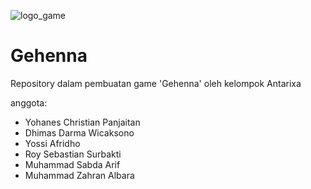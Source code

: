 ![logo_game](https://github.com/AntarixaSoftware/Gehenna/assets/167998389/3c4f91b9-ab47-4865-b706-03ac6edba575)

# Gehenna
Repository dalam pembuatan game 'Gehenna' oleh kelompok Antarixa 

anggota:
- Yohanes Christian Panjaitan
- Dhimas Darma Wicaksono
- Yossi Afridho
- Roy Sebastian Surbakti
- Muhammad Sabda Arif
- Muhammad Zahran Albara
